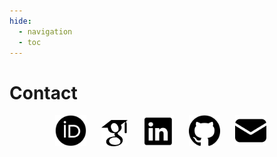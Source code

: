 ```yaml
---
hide:
  - navigation
  - toc
---
```


<style>
  :root {
    --contact-icon-filter: invert(0%);
  }
  [data-md-color-scheme="slate"] {
    --contact-icon-filter: invert(100%);
  }
  .contact-icon {
    filter: var(--contact-icon-filter);
  }
  /* Set the initial color */
  a:hover {
      /* Set the color on hover */
      filter: brightness(100%) invert(80%);
      transition: filter 0.3s ease-in-out;
  }
</style>

# Contact

<div style="align-items: center; display: block; text-align: center;">
  <a class="contact-icon" target="_blank" href="https://orcid.org"> <img style="float: center; margin-right: 20px" width="50" height="50" src="../../assets/ORCIDiD.png"></a>
  <a class="contact-icon" target="_blank" href="https://scholar.google.com"> <img style="float: center; margin-right: 20px" width="42" height="42" src="../../assets/googlescholar.png"></a>
  <a class="contact-icon" target="_blank" href="https://www.linkedin.com"> <img style="float: center; margin-right: 20px" width="50" height="50" src="../../assets/linkedin.png"></a>
  <a class="contact-icon" target="_blank" href="https://github.com"> <img style="float: center; margin-right: 20px" width="50" height="50" src="../../assets/github.png"></a>
  <a class="contact-icon" target="_blank" href="mailto:EMAIL"> <img style="float: center; margin-right: 20px" width="50" height="50" src="../../assets/mail.png"></a>
</div>